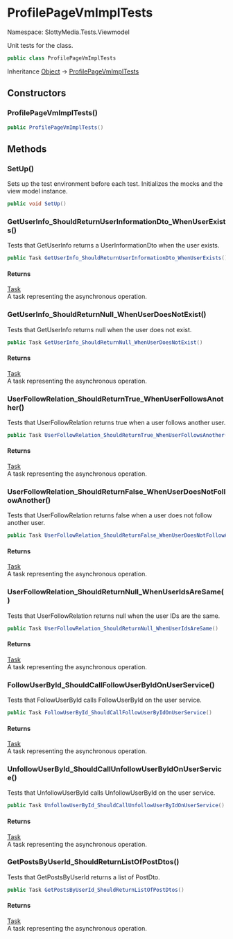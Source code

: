 # ProfilePageVmImplTests

Namespace: SlottyMedia.Tests.Viewmodel

Unit tests for the  class.

```csharp
public class ProfilePageVmImplTests
```

Inheritance [Object](https://docs.microsoft.com/en-us/dotnet/api/system.object) → [ProfilePageVmImplTests](./slottymedia.tests.viewmodel.profilepagevmimpltests.md)

## Constructors

### **ProfilePageVmImplTests()**

```csharp
public ProfilePageVmImplTests()
```

## Methods

### **SetUp()**

Sets up the test environment before each test.
 Initializes the mocks and the view model instance.

```csharp
public void SetUp()
```

### **GetUserInfo_ShouldReturnUserInformationDto_WhenUserExists()**

Tests that GetUserInfo returns a UserInformationDto when the user exists.

```csharp
public Task GetUserInfo_ShouldReturnUserInformationDto_WhenUserExists()
```

#### Returns

[Task](https://docs.microsoft.com/en-us/dotnet/api/system.threading.tasks.task)<br>
A task representing the asynchronous operation.

### **GetUserInfo_ShouldReturnNull_WhenUserDoesNotExist()**

Tests that GetUserInfo returns null when the user does not exist.

```csharp
public Task GetUserInfo_ShouldReturnNull_WhenUserDoesNotExist()
```

#### Returns

[Task](https://docs.microsoft.com/en-us/dotnet/api/system.threading.tasks.task)<br>
A task representing the asynchronous operation.

### **UserFollowRelation_ShouldReturnTrue_WhenUserFollowsAnother()**

Tests that UserFollowRelation returns true when a user follows another user.

```csharp
public Task UserFollowRelation_ShouldReturnTrue_WhenUserFollowsAnother()
```

#### Returns

[Task](https://docs.microsoft.com/en-us/dotnet/api/system.threading.tasks.task)<br>
A task representing the asynchronous operation.

### **UserFollowRelation_ShouldReturnFalse_WhenUserDoesNotFollowAnother()**

Tests that UserFollowRelation returns false when a user does not follow another user.

```csharp
public Task UserFollowRelation_ShouldReturnFalse_WhenUserDoesNotFollowAnother()
```

#### Returns

[Task](https://docs.microsoft.com/en-us/dotnet/api/system.threading.tasks.task)<br>
A task representing the asynchronous operation.

### **UserFollowRelation_ShouldReturnNull_WhenUserIdsAreSame()**

Tests that UserFollowRelation returns null when the user IDs are the same.

```csharp
public Task UserFollowRelation_ShouldReturnNull_WhenUserIdsAreSame()
```

#### Returns

[Task](https://docs.microsoft.com/en-us/dotnet/api/system.threading.tasks.task)<br>
A task representing the asynchronous operation.

### **FollowUserById_ShouldCallFollowUserByIdOnUserService()**

Tests that FollowUserById calls FollowUserById on the user service.

```csharp
public Task FollowUserById_ShouldCallFollowUserByIdOnUserService()
```

#### Returns

[Task](https://docs.microsoft.com/en-us/dotnet/api/system.threading.tasks.task)<br>
A task representing the asynchronous operation.

### **UnfollowUserById_ShouldCallUnfollowUserByIdOnUserService()**

Tests that UnfollowUserById calls UnfollowUserById on the user service.

```csharp
public Task UnfollowUserById_ShouldCallUnfollowUserByIdOnUserService()
```

#### Returns

[Task](https://docs.microsoft.com/en-us/dotnet/api/system.threading.tasks.task)<br>
A task representing the asynchronous operation.

### **GetPostsByUserId_ShouldReturnListOfPostDtos()**

Tests that GetPostsByUserId returns a list of PostDto.

```csharp
public Task GetPostsByUserId_ShouldReturnListOfPostDtos()
```

#### Returns

[Task](https://docs.microsoft.com/en-us/dotnet/api/system.threading.tasks.task)<br>
A task representing the asynchronous operation.
